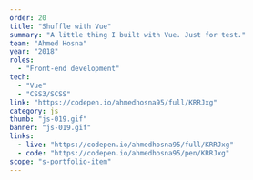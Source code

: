 ```yaml
---
order: 20
title: "Shuffle with Vue"
summary: "A little thing I built with Vue. Just for test."
team: "Ahmed Hosna"
year: "2018"
roles:
  - "Front-end development"
tech:
  - "Vue"
  - "CSS3/SCSS"
link: "https://codepen.io/ahmedhosna95/full/KRRJxg"
category: js
thumb: "js-019.gif"
banner: "js-019.gif"
links:
  - live: "https://codepen.io/ahmedhosna95/full/KRRJxg"
  - code: "https://codepen.io/ahmedhosna95/pen/KRRJxg"
scope: "s-portfolio-item"
---
```

